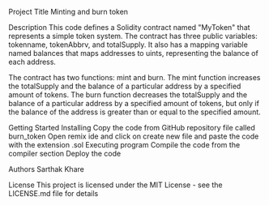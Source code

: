 Project Title
Minting and burn token

Description
This code defines a Solidity contract named "MyToken" that represents a simple token system. The contract has three public variables: tokenname, tokenAbbrv, and totalSupply. It also has a mapping variable named balances that maps addresses to uints, representing the balance of each address.

The contract has two functions: mint and burn. The mint function increases the totalSupply and the balance of a particular address by a specified amount of tokens. The burn function decreases the totalSupply and the balance of a particular address by a specified amount of tokens, but only if the balance of the address is greater than or equal to the specified amount.

Getting Started
Installing
Copy the code from GitHub repository file called burn_token
Open remix ide and click on create new file and paste the code with the extension .sol
Executing program
Compile the code from the compiler section
Deploy the code

Authors
Sarthak Khare

License
This project is licensed under the MIT License - see the LICENSE.md file for details
